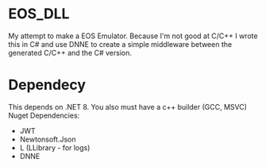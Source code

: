 # EOS_DLL
My attempt to make a EOS Emulator.
Because I'm not good at C/C++ I wrote this in C# and use DNNE to create a simple middleware between the generated C/C++ and the C# version.

# Dependecy
This depends on .NET 8.
You also must have a c++ builder (GCC, MSVC)
Nuget Dependencies:
- JWT
- Newtonsoft.Json
- L (LLibrary - for logs)
- DNNE
